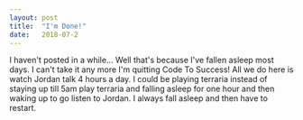 ```yaml
---
layout: post
title:  "I'm Done!"
date:   2018-07-2
---
```

I haven't posted in a while... Well that's because I've fallen asleep most days.
I can't take it any more I'm quitting Code To Success! All we do here is watch
Jordan talk 4 hours a day. I could be playing terraria instead of staying up till
5am play terraria and falling asleep for one hour and then waking up to go listen
to Jordan. I always fall asleep and then have to restart.
